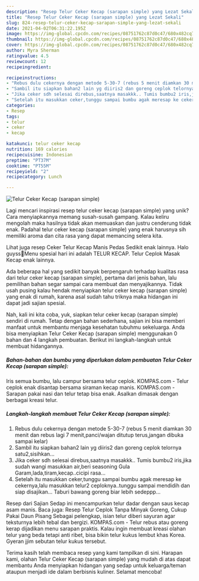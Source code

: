 ```yaml
---
description: "Resep Telur Ceker Kecap (sarapan simple) yang Lezat Sekali"
title: "Resep Telur Ceker Kecap (sarapan simple) yang Lezat Sekali"
slug: 824-resep-telur-ceker-kecap-sarapan-simple-yang-lezat-sekali
date: 2021-04-02T06:31:22.195Z
image: https://img-global.cpcdn.com/recipes/08751762c87d0c47/680x482cq70/telur-ceker-kecap-sarapan-simple-foto-resep-utama.jpg
thumbnail: https://img-global.cpcdn.com/recipes/08751762c87d0c47/680x482cq70/telur-ceker-kecap-sarapan-simple-foto-resep-utama.jpg
cover: https://img-global.cpcdn.com/recipes/08751762c87d0c47/680x482cq70/telur-ceker-kecap-sarapan-simple-foto-resep-utama.jpg
author: Myra Sherman
ratingvalue: 4.5
reviewcount: 12
recipeingredient:

recipeinstructions:
- "Rebus dulu cekernya dengan metode 5-30-7 (rebus 5 menit diamkan 30 menit dan rebus lagi 7 menit,panci/wajan ditutup terus,jangan dibuka sampai kelar)"
- "Sambil itu siapkan bahan2 lain yg diiris2 dan goreng ceplok telornya satu2,sisihkan..."
- "Jika ceker sdh selesai direbus,saatnya masakkk.. Tumis bumbu2 iris,jika sudah wangi masukkan air,beri seasoning Gula Garam,lada,tiram,kecap..cicipi rasa..."
- "Setelah itu masukkan ceker,tunggu sampai bumbu agak meresap ke cekernya,lalu masukkan telur2 ceploknya..tunggu sampai mendidih dan siap disajikan... Taburi bawang goreng biar lebih sedeppp..."
categories:
- Resep
tags:
- telur
- ceker
- kecap

katakunci: telur ceker kecap 
nutrition: 169 calories
recipecuisine: Indonesian
preptime: "PT37M"
cooktime: "PT55M"
recipeyield: "2"
recipecategory: Lunch

---
```



![Telur Ceker Kecap (sarapan simple)](https://img-global.cpcdn.com/recipes/08751762c87d0c47/680x482cq70/telur-ceker-kecap-sarapan-simple-foto-resep-utama.jpg)

Lagi mencari inspirasi resep telur ceker kecap (sarapan simple) yang unik? Cara menyiapkannya memang susah-susah gampang. Kalau keliru mengolah maka hasilnya tidak akan memuaskan dan justru cenderung tidak enak. Padahal telur ceker kecap (sarapan simple) yang enak harusnya sih memiliki aroma dan cita rasa yang dapat memancing selera kita.

Lihat juga resep Ceker Telur Kecap Manis Pedas Sedikit enak lainnya. Halo guyss🥰Menu spesial hari ini adalah TELUR KECAP. Telur Ceplok Masak Kecap enak lainnya.

Ada beberapa hal yang sedikit banyak berpengaruh terhadap kualitas rasa dari telur ceker kecap (sarapan simple), pertama dari jenis bahan, lalu pemilihan bahan segar sampai cara membuat dan menyajikannya. Tidak usah pusing kalau hendak menyiapkan telur ceker kecap (sarapan simple) yang enak di rumah, karena asal sudah tahu triknya maka hidangan ini dapat jadi sajian spesial.


Nah, kali ini kita coba, yuk, siapkan telur ceker kecap (sarapan simple) sendiri di rumah. Tetap dengan bahan sederhana, sajian ini bisa memberi manfaat untuk membantu menjaga kesehatan tubuhmu sekeluarga. Anda bisa menyiapkan Telur Ceker Kecap (sarapan simple) menggunakan 0 bahan dan 4 langkah pembuatan. Berikut ini langkah-langkah untuk membuat hidangannya.

<!--inarticleads1-->

##### Bahan-bahan dan bumbu yang diperlukan dalam pembuatan Telur Ceker Kecap (sarapan simple):



Iris semua bumbu, lalu campur bersama telur ceplok. KOMPAS.com - Telur ceplok enak disantap bersama siraman kecap manis. KOMPAS.com - Sarapan pakai nasi dan telur tetap bisa enak. Asalkan dimasak dengan berbagai kreasi telur. 

<!--inarticleads2-->

##### Langkah-langkah membuat Telur Ceker Kecap (sarapan simple):

1. Rebus dulu cekernya dengan metode 5-30-7 (rebus 5 menit diamkan 30 menit dan rebus lagi 7 menit,panci/wajan ditutup terus,jangan dibuka sampai kelar)
1. Sambil itu siapkan bahan2 lain yg diiris2 dan goreng ceplok telornya satu2,sisihkan...
1. Jika ceker sdh selesai direbus,saatnya masakkk.. Tumis bumbu2 iris,jika sudah wangi masukkan air,beri seasoning Gula Garam,lada,tiram,kecap..cicipi rasa...
1. Setelah itu masukkan ceker,tunggu sampai bumbu agak meresap ke cekernya,lalu masukkan telur2 ceploknya..tunggu sampai mendidih dan siap disajikan... Taburi bawang goreng biar lebih sedeppp...


Resep dari Sajian Sedap ini mencampurkan telur dadar dengan saus kecap asam manis. Baca juga: Resep Telur Ceplok Tanpa Minyak Goreng, Cukup Pakai Daun Pisang Sebagai pelengkap, isian telur diberi sayuran agar teksturnya lebih tebal dan bergizi. KOMPAS.com - Telur rebus atau goreng kerap dijadikan menu sarapan praktis. Kalau ingin membuat kreasi olahan telur yang beda tetapi anti ribet, bisa bikin telur kukus lembut khas Korea. Gyeran jjim sebutan telur kukus tersebut. 

Terima kasih telah membaca resep yang kami tampilkan di sini. Harapan kami, olahan Telur Ceker Kecap (sarapan simple) yang mudah di atas dapat membantu Anda menyiapkan hidangan yang sedap untuk keluarga/teman ataupun menjadi ide dalam berbisnis kuliner. Selamat mencoba!
